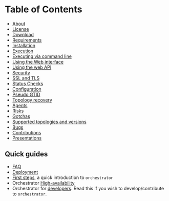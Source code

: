 # Table of Contents

- [About](about.md)
- [License](license.md)
- [Download](download.md)
- [Requirements](requirements.md)
- [Installation](install.md)
- [Execution](execution.md)
- [Executing via command line](executing-via-command-line.md)
- [Using the Web interface](using-the-web-interface.md)
- [Using the web API](using-the-web-api.md)
- [Security](security.md)
- [SSL and TLS](ssl-and-tls.md)
- [Status Checks](status-checks.md)
- [Configuration](configuration.md)
- [Pseudo GTID](pseudo-gtid.md)
- [Topology recovery](topology-recovery.md)
- [Agents](agents.md)
- [Risks](risks.md)
- [Gotchas](gotchas.md)
- [Supported topologies and versions](supported-topologies-and-versions.md)
- [Bugs](bugs.md)
- [Contributions](contributions.md)
- [Presentations](presentations.md)

## Quick guides

- [FAQ](faq.md)
- [Deployment](deployment.md)
- [First steps](first-steps.md), a quick introduction to `orchestrator`
- Orchestrator [High-availability](high-availability.md)
- Orchestrator for [developers](developers.md). Read this if you wish to develop/contribute to `orchestrator`.
